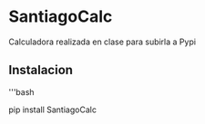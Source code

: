 # SantiagoCalc

Calculadora realizada en clase para subirla a Pypi

## Instalacion

'''bash

pip install SantiagoCalc